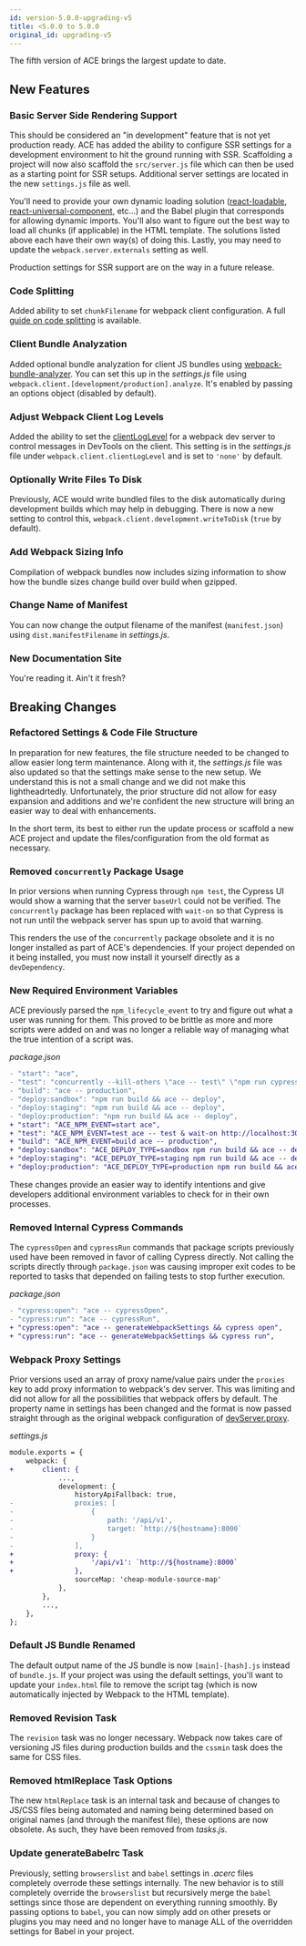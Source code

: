 ```yaml
---
id: version-5.0.0-upgrading-v5
title: <5.0.0 to 5.0.0
original_id: upgrading-v5
---
```


The fifth version of ACE brings the largest update to date.

## New Features
### Basic Server Side Rendering Support
This should be considered an "in development" feature that is not yet production ready. ACE has added the ability to configure SSR settings for a development environment to hit the ground running with SSR. Scaffolding a project will now also scaffold the `src/server.js` file which can then be used as a starting point for SSR setups. Additional server settings are located in the new `settings.js` file as well.

You'll need to provide your own dynamic loading solution ([react-loadable](https://github.com/jamiebuilds/react-loadable), [react-universal-component](https://github.com/faceyspacey/react-universal-component), etc...) and the Babel plugin that corresponds for allowing dynamic imports. You'll also want to figure out the best way to load all chunks (if applicable) in the HTML template. The solutions listed above each have their own way(s) of doing this. Lastly, you may need to update the `webpack.server.externals` setting as well.

Production settings for SSR support are on the way in a future release.

### Code Splitting
Added ability to set `chunkFilename` for webpack client configuration. A full [guide on code splitting](docs-code-splitting) is available.

### Client Bundle Analyzation
Added optional bundle analyzation for client JS bundles using [webpack-bundle-analyzer](https://github.com/webpack-contrib/webpack-bundle-analyzer). You can set this up in the *settings.js* file using `webpack.client.[development/production].analyze`. It's enabled by passing an options object (disabled by default).

### Adjust Webpack Client Log Levels
Added the ability to set the [clientLogLevel](https://webpack.js.org/configuration/dev-server/#devserver-clientloglevel) for a webpack dev server to control messages in DevTools on the client. This setting is in the *settings.js* file under `webpack.client.clientLogLevel` and is set to `'none'` by default.

### Optionally Write Files To Disk
Previously, ACE would write bundled files to the disk automatically during development builds which may help in debugging. There is now a new setting to control this, `webpack.client.development.writeToDisk` (`true` by default).

### Add Webpack Sizing Info
Compilation of webpack bundles now includes sizing information to show how the bundle sizes change build over build when gzipped.

### Change Name of Manifest
You can now change the output filename of the manifest (`manifest.json`) using `dist.manifestFilename` in *settings.js*.

### New Documentation Site
You're reading it. Ain't it fresh?

## Breaking Changes
### Refactored Settings & Code File Structure
In preparation for new features, the file structure needed to be changed to allow easier long term maintenance. Along with it, the *settings.js* file was also updated so that the settings make sense to the new setup. We understand this is not a small change and we did not make this lightheadrtedly. Unfortunately, the prior structure did not allow for easy expansion and additions and we're confident the new structure will bring an easier way to deal with enhancements.

In the short term, its best to either run the update process or scaffold a new ACE project and update the files/configuration from the old format as necessary.

### Removed `concurrently` Package Usage
In prior versions when running Cypress through `npm test`, the Cypress UI would show a warning that the server `baseUrl` could not be verified. The `concurrently` package has been replaced with `wait-on` so that Cypress is not run until the webpack server has spun up to avoid that warning.

This renders the use of the `concurrently` package obsolete and it is no longer installed as part of ACE's dependencies. If your project depended on it being installed, you must now install it yourself directly as a `devDependency`.

### New Required Environment Variables
ACE previously parsed the `npm_lifecycle_event` to try and figure out what a user was running for them. This proved to be brittle as more and more scripts were added on and was no longer a reliable way of managing what the true intention of a script was.

*package.json*
```diff
- "start": "ace",
- "test": "concurrently --kill-others \"ace -- test\" \"npm run cypress:open\"",
- "build": "ace -- production",
- "deploy:sandbox": "npm run build && ace -- deploy",
- "deploy:staging": "npm run build && ace -- deploy",
- "deploy:production": "npm run build && ace -- deploy",
+ "start": "ACE_NPM_EVENT=start ace",
+ "test": "ACE_NPM_EVENT=test ace -- test & wait-on http://localhost:3000 && npm run cypress:open",
+ "build": "ACE_NPM_EVENT=build ace -- production",
+ "deploy:sandbox": "ACE_DEPLOY_TYPE=sandbox npm run build && ace -- deploy",
+ "deploy:staging": "ACE_DEPLOY_TYPE=staging npm run build && ace -- deploy",
+ "deploy:production": "ACE_DEPLOY_TYPE=production npm run build && ace -- deploy",
```

These changes provide an easier way to identify intentions and give developers additional environment variables to check for in their own processes.

### Removed Internal Cypress Commands
The `cypressOpen` and `cypressRun` commands that package scripts previously used have been removed in favor of calling Cypress directly. Not calling the scripts directly through `package.json` was causing improper exit codes to be reported to tasks that depended on failing tests to stop further execution.

*package.json*
```diff
- "cypress:open": "ace -- cypressOpen",
- "cypress:run": "ace -- cypressRun",
+ "cypress:open": "ace -- generateWebpackSettings && cypress open",
+ "cypress:run": "ace -- generateWebpackSettings && cypress run",
```

### Webpack Proxy Settings
Prior versions used an array of proxy name/value pairs under the `proxies` key to add proxy information to webpack's dev server. This was limiting and did not allow for all the possibilities that webpack offers by default. The property name in settings has been changed and the format is now passed straight through as the original webpack configuration of [devServer.proxy](https://webpack.js.org/configuration/dev-server/#devserver-proxy).

*settings.js*
```diff
module.exports = {
    webpack: {
+       client: {
            ...,
            development: {
                historyApiFallback: true,
-               proxies: [
-                   {
-                       path: '/api/v1',
-                       target: `http://${hostname}:8000`
-                   }
-               ],
+               proxy: {
+                   '/api/v1': `http://${hostname}:8000`
+               },
                sourceMap: 'cheap-module-source-map'
            },
        },
        ...,
    },
};

```

### Default JS Bundle Renamed
The default output name of the JS bundle is now `[main]-[hash].js` instead of `bundle.js`. If your project was using the default settings, you'll want to update your `index.html` file to remove the script tag (which is now automatically injected by Webpack to the HTML template).

### Removed Revision Task
The `revision` task was no longer necessary. Webpack now takes care of versioning JS files during production builds and the `cssmin` task does the same for CSS files.

### Removed htmlReplace Task Options
The new `htmlReplace` task is an internal task and because of changes to JS/CSS files being automated and naming being determined based on original names (and through the manifest file), these options are now obsolete. As such, they have been removed from *tasks.js*.

### Update generateBabelrc Task
Previously, setting `browserslist` and `babel` settings in *.acerc* files completely overrode these settings internally. The new behavior is to still completely override the `browserslist` but recursively merge the `babel` settings since those are dependent on everything running smoothly. By passing options to `babel`, you can now simply add on other presets or plugins you may need and no longer have to manage ALL of the overridden settings for Babel in your project.
